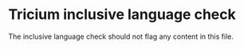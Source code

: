 # Tricium inclusive language check

The inclusive language check should not flag any content in this file.

